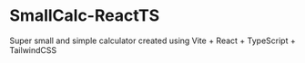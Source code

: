 # SmallCalc-ReactTS

Super small and simple calculator created using Vite + React + TypeScript + TailwindCSS
